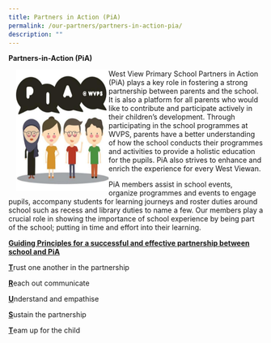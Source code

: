 ```yaml
---
title: Partners in Action (PiA)
permalink: /our-partners/partners-in-action-pia/
description: ""
---
```

**Partners-in-Action (PiA)**

<img src="/images/PIA.jpeg" style="width:183px;height:240px;margin-left:15px;" align = "left">

West View Primary School Partners in Action (PiA) plays a key role in fostering a strong partnership between parents and the school. It is also a platform for all parents who would like to contribute and participate actively in their children’s development. Through participating in the school programmes at WVPS, parents have a better understanding of how the school conducts their programmes and activities to provide a holistic education for the pupils. PiA also strives to enhance and enrich the experience for every West Viewan.

PiA members assist in school events, organize programmes and events to engage pupils, accompany students for learning journeys and roster duties around school such as recess and library duties to name a few. Our members play a crucial role in showing the importance of school experience by being part of the school; putting in time and effort into their learning. 

**<u>Guiding Principles for a successful and effective partnership between school and PiA</u>**

<u>**T**</u>rust one another in the partnership

<u>**R**</u>each out communicate

<u>**U**</u>nderstand and empathise

<u>**S**</u>ustain the partnership

<u>**T**</u>eam up for the child
